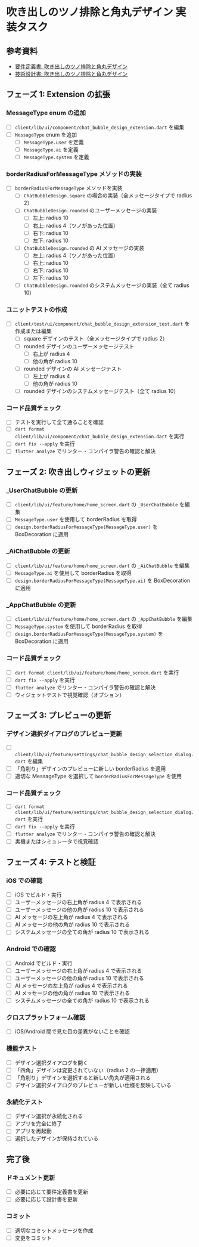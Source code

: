 # 吹き出しのツノ排除と角丸デザイン 実装タスク

## 参考資料

- [要件定義書: 吹き出しのツノ排除と角丸デザイン](./requirement/bubble-tail-removal.md)
- [技術設計書: 吹き出しのツノ排除と角丸デザイン](./design/bubble-tail-removal.md)

## フェーズ 1: Extension の拡張

### MessageType enum の追加

- [ ] `client/lib/ui/component/chat_bubble_design_extension.dart` を編集
- [ ] `MessageType` enum を追加
  - [ ] `MessageType.user` を定義
  - [ ] `MessageType.ai` を定義
  - [ ] `MessageType.system` を定義

### borderRadiusForMessageType メソッドの実装

- [ ] `borderRadiusForMessageType` メソッドを実装
  - [ ] `ChatBubbleDesign.square` の場合の実装（全メッセージタイプで radius 2）
  - [ ] `ChatBubbleDesign.rounded` のユーザーメッセージの実装
    - [ ] 左上: radius 10
    - [ ] 右上: radius 4（ツノがあった位置）
    - [ ] 右下: radius 10
    - [ ] 左下: radius 10
  - [ ] `ChatBubbleDesign.rounded` の AI メッセージの実装
    - [ ] 左上: radius 4（ツノがあった位置）
    - [ ] 右上: radius 10
    - [ ] 右下: radius 10
    - [ ] 左下: radius 10
  - [ ] `ChatBubbleDesign.rounded` のシステムメッセージの実装（全て radius 10）

### ユニットテストの作成

- [ ] `client/test/ui/component/chat_bubble_design_extension_test.dart` を作成または編集
  - [ ] square デザインのテスト（全メッセージタイプで radius 2）
  - [ ] rounded デザインのユーザーメッセージテスト
    - [ ] 右上が radius 4
    - [ ] 他の角が radius 10
  - [ ] rounded デザインの AI メッセージテスト
    - [ ] 左上が radius 4
    - [ ] 他の角が radius 10
  - [ ] rounded デザインのシステムメッセージテスト（全て radius 10）

### コード品質チェック

- [ ] テストを実行して全て通ることを確認
- [ ] `dart format client/lib/ui/component/chat_bubble_design_extension.dart` を実行
- [ ] `dart fix --apply` を実行
- [ ] `flutter analyze` でリンター・コンパイラ警告の確認と解決

## フェーズ 2: 吹き出しウィジェットの更新

### _UserChatBubble の更新

- [ ] `client/lib/ui/feature/home/home_screen.dart` の `_UserChatBubble` を編集
- [ ] `MessageType.user` を使用して borderRadius を取得
- [ ] `design.borderRadiusForMessageType(MessageType.user)` を BoxDecoration に適用

### _AiChatBubble の更新

- [ ] `client/lib/ui/feature/home/home_screen.dart` の `_AiChatBubble` を編集
- [ ] `MessageType.ai` を使用して borderRadius を取得
- [ ] `design.borderRadiusForMessageType(MessageType.ai)` を BoxDecoration に適用

### _AppChatBubble の更新

- [ ] `client/lib/ui/feature/home/home_screen.dart` の `_AppChatBubble` を編集
- [ ] `MessageType.system` を使用して borderRadius を取得
- [ ] `design.borderRadiusForMessageType(MessageType.system)` を BoxDecoration に適用

### コード品質チェック

- [ ] `dart format client/lib/ui/feature/home/home_screen.dart` を実行
- [ ] `dart fix --apply` を実行
- [ ] `flutter analyze` でリンター・コンパイラ警告の確認と解決
- [ ] ウィジェットテストで視覚確認（オプション）

## フェーズ 3: プレビューの更新

### デザイン選択ダイアログのプレビュー更新

- [ ] `client/lib/ui/feature/settings/chat_bubble_design_selection_dialog.dart` を編集
- [ ] 「角削り」デザインのプレビューに新しい borderRadius を適用
- [ ] 適切な MessageType を選択して `borderRadiusForMessageType` を使用

### コード品質チェック

- [ ] `dart format client/lib/ui/feature/settings/chat_bubble_design_selection_dialog.dart` を実行
- [ ] `dart fix --apply` を実行
- [ ] `flutter analyze` でリンター・コンパイラ警告の確認と解決
- [ ] 実機またはシミュレータで視覚確認

## フェーズ 4: テストと検証

### iOS での確認

- [ ] iOS でビルド・実行
- [ ] ユーザーメッセージの右上角が radius 4 で表示される
- [ ] ユーザーメッセージの他の角が radius 10 で表示される
- [ ] AI メッセージの左上角が radius 4 で表示される
- [ ] AI メッセージの他の角が radius 10 で表示される
- [ ] システムメッセージの全ての角が radius 10 で表示される

### Android での確認

- [ ] Android でビルド・実行
- [ ] ユーザーメッセージの右上角が radius 4 で表示される
- [ ] ユーザーメッセージの他の角が radius 10 で表示される
- [ ] AI メッセージの左上角が radius 4 で表示される
- [ ] AI メッセージの他の角が radius 10 で表示される
- [ ] システムメッセージの全ての角が radius 10 で表示される

### クロスプラットフォーム確認

- [ ] iOS/Android 間で見た目の差異がないことを確認

### 機能テスト

- [ ] デザイン選択ダイアログを開く
- [ ] 「四角」デザインは変更されていない（radius 2 の一律適用）
- [ ] 「角削り」デザインを選択すると新しい角丸が適用される
- [ ] デザイン選択ダイアログのプレビューが新しい仕様を反映している

### 永続化テスト

- [ ] デザイン選択が永続化される
- [ ] アプリを完全に終了
- [ ] アプリを再起動
- [ ] 選択したデザインが保持されている

## 完了後

### ドキュメント更新

- [ ] 必要に応じて要件定義書を更新
- [ ] 必要に応じて設計書を更新

### コミット

- [ ] 適切なコミットメッセージを作成
- [ ] 変更をコミット
